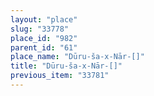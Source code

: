 ```yaml
---
layout: "place"
slug: "33778"
place_id: "982"
parent_id: "61"
place_name: "Dūru-ša-x-Nār-[]"
title: "Dūru-ša-x-Nār-[]"
previous_item: "33781"
---
```


